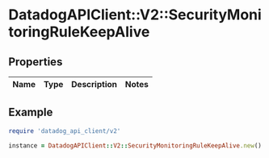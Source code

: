 # DatadogAPIClient::V2::SecurityMonitoringRuleKeepAlive

## Properties

| Name | Type | Description | Notes |
| ---- | ---- | ----------- | ----- |

## Example

```ruby
require 'datadog_api_client/v2'

instance = DatadogAPIClient::V2::SecurityMonitoringRuleKeepAlive.new()
```


